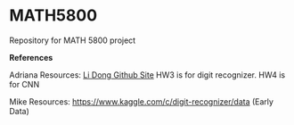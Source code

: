 # MATH5800
Repository for MATH 5800 project

**References**

Adriana Resources:
[Li Dong Github Site](https://github.com/ldong87/ECSE4965_Deep_Learning) HW3 is for digit recognizer. HW4 is for CNN

Mike Resources:
https://www.kaggle.com/c/digit-recognizer/data (Early Data)
